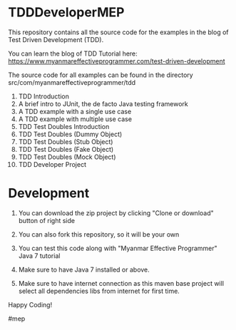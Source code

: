# TDDDeveloperMEP

This repository contains all the source code for the examples in the blog of Test Driven Development (TDD).

You can learn the blog of TDD Tutorial here: https://www.myanmareffectiveprogrammer.com/test-driven-development

The source code for all examples can be found in the directory src/com/myanmareffectiveprogrammer/tdd

  1. TDD Introduction
  2. A brief intro to JUnit, the de facto Java testing framework
  3. A TDD example with a single use case
  4. A TDD example with multiple use case
  5. TDD Test Doubles Introduction
  6. TDD Test Doubles (Dummy Object)
  7. TDD Test Doubles (Stub Object)
  8. TDD Test Doubles (Fake Object)
  9. TDD Test Doubles (Mock Object)
  10. TDD Developer Project

# Development
  1. You can download the zip project by clicking "Clone or download" button of right side

  2. You can also fork this repository, so it will be your own

  3. You can test this code along with "Myanmar Effective Programmer" Java 7 tutorial

  4. Make sure to have Java 7 installed or above.
  
  5. Make sure to have internet connection as this maven base project will select all dependencies libs from internet for first time.  

Happy Coding!

#mep
